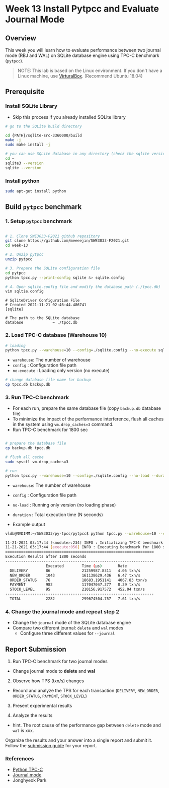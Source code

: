 # Week 13 Install Pytpcc and Evaluate Journal Mode

## Overview

This week you will learn how to evaluate performance between two journal mode (RBJ and WAL) on SQLite database engine using TPC-C benchmark (`pytpcc`).

> NOTE: This lab is based on the Linux environment. If you don't have a Linux machine, use [VirturalBox](https://www.virtualbox.org/). (Recommend Ubuntu 18.04)

## Prerequisite
 
### Install SQLite Library
- Skip this process if you already installed SQLite library

```bash
# go to the SQLite build directory 

cd {PATH}/sqlite-src-3360000/build
make -j
sudo make install -j 

# you can use SQLite database in any directory (check the sqlite version with one of the commands below)
cd ~
sqlite3 --version 
sqlite --version

```

### Install python

```bash
sudo apt-get install python
```

## Build `pytpcc` benchmark

### 1. Setup `pytpcc` benchmark

```bash

# 1. Clone SWE3033-F2021 github repository
git clone https://github.com/meeeejin/SWE3033-F2021.git
cd week-13

# 2. Unzip pytpcc
unzip pytpcc

# 3. Prepare the SQLite configuration file
cd pytpcc
python tpcc.py --print-config sqlite &> sqlite.config

# 4. Open sqlite.config file and modify the database path (./tpcc.db)
vim sqltie.config
```

```
# SqliteDriver Configuration File
# Created 2021-11-21 02:46:44.486741
[sqlite]

# The path to the SQLite database
database             = ./tpcc.db
```

### 2. Load TPC-C database (Warehouse 10)

```bash
# loading
python tpcc.py --warehouse=10 --config=./sqlite.config --no-execute sqlite
```

- `warehouse`: The number of warehouse 
- `config` : Configuration file path
- `no-execute` : Loading only version (no execute)

```bash
# change database file name for backup
cp tpcc.db backup.db
```

### 3. Run TPC-C benchmark

- For each run, prepare the same database file (copy `backup.db` database file)
- To minimize the impact of the performance interference, flush all caches in the system using `vm.drop_caches=3` command.
- Run TPC-C benchmark for 1800 sec

```bash

# prepare the database file
cp backup.db tpcc.db

# flush all cache
sudo sysctl vm.drop_caches=3

# run
python tpcc.py --warehouse=10 --config=./sqlite.config --no-load --duration=1800 --journal=wal sqlite

```
- `warehouse`: The number of warehouse 
- `config` : Configuration file path
- `no-load` : Running only version (no loading phase)
- `duration` : Total execution time (N seconds)

- Example output
```bash
vldb@NVDIMM:~/SWE3033/py-tpcc/pytpcc$ python tpcc.py --warehouse=10 --config=./sqlite.config --no-load --duration=1800 --journal=wal sqlite

11-21-2021 03:17:44 [<module>:234] INFO : Initializing TPC-C benchmark using SqliteDriver
11-21-2021 03:17:44 [execute:056] INFO : Executing benchmark for 1800 seconds
==================================================================
Execution Results after 1800 seconds
------------------------------------------------------------------
                  Executed        Time (µs)       Rate
  DELIVERY        86              21259987.8311   4.05 txn/s
  NEW_ORDER       1043            161138629.436   6.47 txn/s
  ORDER_STATUS    76              18683.1951141   4067.83 txn/s
  PAYMENT         982             117047047.377   8.39 txn/s
  STOCK_LEVEL     95              210156.917572   452.04 txn/s
------------------------------------------------------------------
  TOTAL           2282            299674504.757   7.61 txn/s
```

### 4. Change the journal mode and repeat step 2

- Change the `journal` mode of the SQLite database engine 
- Compare two different journal: `delete` and `wal` modes
  - Configure three different values for `--journal` 

## Report Submission

1. Run TPC-C benchmark for two journal modes
  - Change journal mode to **delete** and **wal**

2. Observe how TPS (txn/s) changes 
  - Record and analyze the TPS for each transaction (`DELIVERY`, `NEW_ORDER`, `ORDER_STATUS`, `PAYMENT`, `STOCK_LEVEL`)

3. Present experimental results

4. Analyze the results
  - hint. The root cause of the performance gap between `delete` mode and `wal` is xxx.

Organize the results and your answer into a single report and submit it. 
Follow the [submission guide](../report-submission-guide.md) for your report.


### References
- [Python TPC-C](https://github.com/apavlo/py-tpcc)
- [Journal mode](https://www.sqlite.org/pragma.html#pragma_journal_mode)
- Jonghyeok Park
